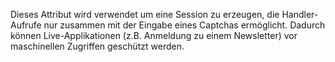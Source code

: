 Dieses Attribut wird verwendet um eine Session zu erzeugen, die Handler-Aufrufe
nur zusammen mit der Eingabe eines Captchas ermöglicht. Dadurch können
Live-Applikationen (z.B. Anmeldung zu einem Newsletter) vor maschinellen
Zugriffen geschützt werden.